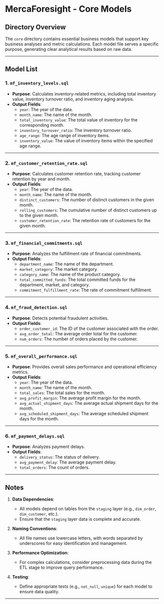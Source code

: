 # MercaForesight - Core Models

## **Directory Overview**
The `core` directory contains essential business models that support key business analyses and metric calculations. Each model file serves a specific purpose, generating clear analytical results based on raw data.

---

## **Model List**

### 1. **`mf_inventory_levels.sql`**
- **Purpose**: Calculates inventory-related metrics, including total inventory value, inventory turnover ratio, and inventory aging analysis.
- **Output Fields**:
  - `year`: The year of the data.
  - `month_name`: The name of the month.
  - `total_inventory_value`: The total value of inventory for the corresponding month.
  - `inventory_turnover_ratio`: The inventory turnover ratio.
  - `age_range`: The age range of inventory items.
  - `inventory_value`: The value of inventory items within the specified age range.

---

### 2. **`mf_customer_retention_rate.sql`**
- **Purpose**: Calculates customer retention rate, tracking customer retention by year and month.
- **Output Fields**:
  - `year`: The year of the data.
  - `month_name`: The name of the month.
  - `distinct_customers`: The number of distinct customers in the given month.
  - `rolling_customers`: The cumulative number of distinct customers up to the given month.
  - `customer_retention_rate`: The retention rate of customers for the given month.

---

### 3. **`mf_financial_commitments.sql`**
- **Purpose**: Analyzes the fulfillment rate of financial commitments.
- **Output Fields**:
  - `department_name`: The name of the department.
  - `market_category`: The market category.
  - `category_name`: The name of the product category.
  - `total_committed_funds`: The total committed funds for the department, market, and category.
  - `commitment_fulfillment_rate`: The rate of commitment fulfillment.

---

### 4. **`mf_fraud_detection.sql`**
- **Purpose**: Detects potential fraudulent activities.
- **Output Fields**:
  - `order_customer_id`: The ID of the customer associated with the order.
  - `avg_order_total`: The average order total for the customer.
  - `num_orders`: The number of orders placed by the customer.

---

### 5. **`mf_overall_performance.sql`**
- **Purpose**: Provides overall sales performance and operational efficiency metrics.
- **Output Fields**:
  - `year`: The year of the data.
  - `month_name`: The name of the month.
  - `total_sales`: The total sales for the month.
  - `avg_profit_margin`: The average profit margin for the month.
  - `avg_actual_shipment_days`: The average actual shipment days for the month.
  - `avg_scheduled_shipment_days`: The average scheduled shipment days for the month.

---

### 6. **`mf_payment_delays.sql`**
- **Purpose**: Analyzes payment delays.
- **Output Fields**:
  - `delivery_status`: The status of delivery.
  - `avg_payment_delay`: The average payment delay.
  - `total_orders`: The count of orders.

---

## **Notes**
1. **Data Dependencies**:
   - All models depend on tables from the `staging` layer (e.g., `dim_order`, `dim_customer`, etc.).
   - Ensure that the `staging` layer data is complete and accurate.

2. **Naming Conventions**:
   - All file names use lowercase letters, with words separated by underscores for easy identification and management.

3. **Performance Optimization**:
   - For complex calculations, consider preprocessing data during the ETL stage to improve query performance.

4. **Testing**:
   - Define appropriate tests (e.g., `not_null`, `unique`) for each model to ensure data quality.

---